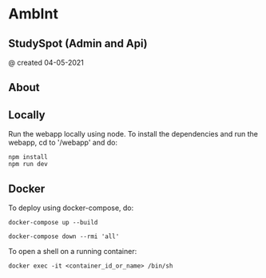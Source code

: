 # AmbInt
## StudySpot (Admin and Api)

@ created 04-05-2021<br />

## About

## Locally

Run the webapp locally using node.
To install the dependencies and run the webapp, cd to '/webapp' and do:

```console
npm install
npm run dev
```

## Docker

To deploy using docker-compose, do:
```console
docker-compose up --build

docker-compose down --rmi 'all'
```

To open a shell on a running container:
```console
docker exec -it <container_id_or_name> /bin/sh
```
